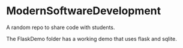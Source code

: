 # ModernSoftwareDevelopment

A random repo to share code with students.

The FlaskDemo folder has a working demo that uses flask and sqlite.
